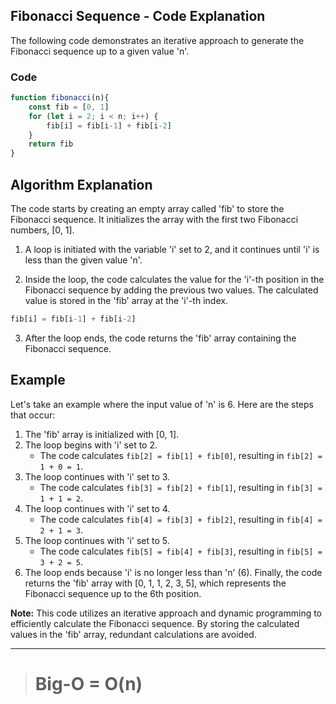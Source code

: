 ## Fibonacci Sequence - Code Explanation

The following code demonstrates an iterative approach to generate the Fibonacci sequence up to a given value 'n'.

### Code

```javascript
function fibonacci(n){
    const fib = [0, 1]
    for (let i = 2; i < n; i++) {
        fib[i] = fib[i-1] + fib[i-2]
    }
    return fib
}
```
## Algorithm Explanation

The code starts by creating an empty array called 'fib' to store the Fibonacci sequence. It initializes the array with the first two Fibonacci numbers, [0, 1].

1. A loop is initiated with the variable 'i' set to 2, and it continues until 'i' is less than the given value 'n'.

2. Inside the loop, the code calculates the value for the 'i'-th position in the Fibonacci sequence by adding the previous two values. The calculated value is stored in the 'fib' array at the 'i'-th index.

```javascript
fib[i] = fib[i-1] + fib[i-2]
```

3. After the loop ends, the code returns the 'fib' array containing the Fibonacci sequence.

## Example

Let's take an example where the input value of 'n' is 6. Here are the steps that occur:

1. The 'fib' array is initialized with [0, 1].
2. The loop begins with 'i' set to 2.
    - The code calculates `fib[2] = fib[1] + fib[0]`, resulting in `fib[2] = 1 + 0 = 1`.
3. The loop continues with 'i' set to 3.
    - The code calculates `fib[3] = fib[2] + fib[1]`, resulting in `fib[3] = 1 + 1 = 2`.
4. The loop continues with 'i' set to 4.
    - The code calculates `fib[4] = fib[3] + fib[2]`, resulting in `fib[4] = 2 + 1 = 3`.
5. The loop continues with 'i' set to 5.
    - The code calculates `fib[5] = fib[4] + fib[3]`, resulting in `fib[5] = 3 + 2 = 5`.
6. The loop ends because 'i' is no longer less than 'n' (6). Finally, the code returns the 'fib' array with [0, 1, 1, 2, 3, 5], which represents the Fibonacci sequence up to the 6th position.

**Note:** This code utilizes an iterative approach and dynamic programming to efficiently calculate the Fibonacci sequence. By storing the calculated values in the 'fib' array, redundant calculations are avoided.

<hr>

> # Big-O = O(n)
